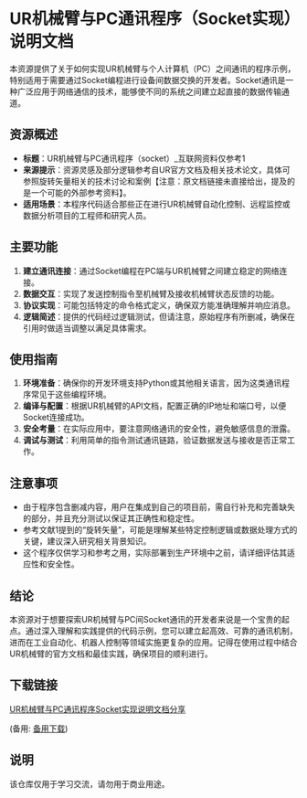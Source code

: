 # UR机械臂与PC通讯程序（Socket实现）说明文档

本资源提供了关于如何实现UR机械臂与个人计算机（PC）之间通讯的程序示例，特别适用于需要通过Socket编程进行设备间数据交换的开发者。Socket通讯是一种广泛应用于网络通信的技术，能够使不同的系统之间建立起直接的数据传输通道。

## 资源概述

- **标题**：UR机械臂与PC通讯程序（socket）_互联网资料仅参考1
- **来源提示**：资源灵感及部分逻辑参考自UR官方文档及相关技术论文，具体可参照旋转矢量相关的技术讨论和案例【注意：原文档链接未直接给出，提及的是一个可能的外部参考资料】。
- **适用场景**：本程序代码适合那些正在进行UR机械臂自动化控制、远程监控或数据分析项目的工程师和研究人员。

## 主要功能

1. **建立通讯连接**：通过Socket编程在PC端与UR机械臂之间建立稳定的网络连接。
2. **数据交互**：实现了发送控制指令至机械臂及接收机械臂状态反馈的功能。
3. **协议实现**：可能包括特定的命令格式定义，确保双方能准确理解并响应消息。
4. **逻辑简述**：提供的代码经过逻辑测试，但请注意，原始程序有所删减，确保在引用时做适当调整以满足具体需求。

## 使用指南

1. **环境准备**：确保你的开发环境支持Python或其他相关语言，因为这类通讯程序常见于这些编程环境。
2. **编译与配置**：根据UR机械臂的API文档，配置正确的IP地址和端口号，以便Socket连接成功。
3. **安全考量**：在实际应用中，要注意网络通讯的安全性，避免敏感信息的泄露。
4. **调试与测试**：利用简单的指令测试通讯链路，验证数据发送与接收是否正常工作。

## 注意事项

- 由于程序包含删减内容，用户在集成到自己的项目前，需自行补充和完善缺失的部分，并且充分测试以保证其正确性和稳定性。
- 参考文献1提到的“旋转矢量”，可能是理解某些特定控制逻辑或数据处理方式的关键，建议深入研究相关背景知识。
- 这个程序仅供学习和参考之用，实际部署到生产环境中之前，请详细评估其适应性和安全性。

## 结论

本资源对于想要探索UR机械臂与PC间Socket通讯的开发者来说是一个宝贵的起点。通过深入理解和实践提供的代码示例，您可以建立起高效、可靠的通讯机制，进而在工业自动化、机器人控制等领域实施更复杂的应用。记得在使用过程中结合UR机械臂的官方文档和最佳实践，确保项目的顺利进行。

## 下载链接
[UR机械臂与PC通讯程序Socket实现说明文档分享](https://pan.quark.cn/s/aef28ecf0ba2) 

(备用: [备用下载](https://pan.baidu.com/s/1enTogWdGhMqRnkkFjlN8pA?pwd=1234))

## 说明

该仓库仅用于学习交流，请勿用于商业用途。

